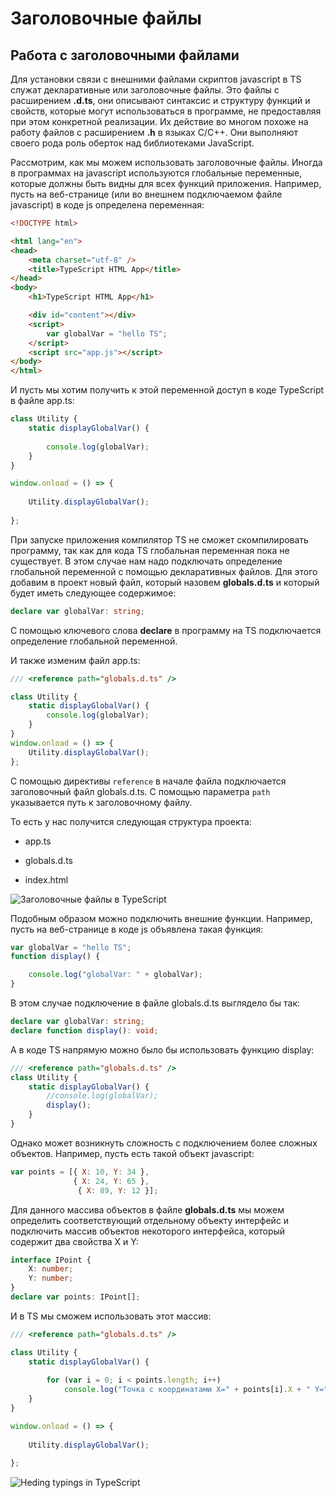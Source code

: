 # Заголовочные файлы

## Работа с заголовочными файлами

Для установки связи с внешними файлами скриптов javascript в TS служат декларативные или заголовочные файлы. Это файлы с расширением 
**.d.ts**, они описывают синтаксис и структуру функций и свойств, которые могут использоваться в программе, не предоставляя при этом конкретной реализации. 
Их действие во многом похоже на работу файлов с расширением **.h** в языках C/C++. Они выполняют своего рода роль оберток над библиотеками JavaScript.

Рассмотрим, как мы можем использовать заголовочные файлы. Иногда в программах на javascript используются глобальные переменные, которые должны быть видны для всех функций приложения. Например, пусть на веб-странице (или во 
внешнем подключаемом файле javascript) в коде js определена переменная:

```html
<!DOCTYPE html>

<html lang="en">
<head>
    <meta charset="utf-8" />
    <title>TypeScript HTML App</title>
</head>
<body>
    <h1>TypeScript HTML App</h1>

    <div id="content"></div>
    <script>
        var globalVar = "hello TS";
    </script>
    <script src="app.js"></script>
</body>
</html>
```

И пусть мы хотим получить к этой переменной доступ в коде TypeScript в файле app.ts:

```ts
class Utility {
    static displayGlobalVar() {
        
        console.log(globalVar);
    }
}

window.onload = () => {
    
    Utility.displayGlobalVar();
   
};
```

При запуске приложения компилятор TS не сможет скомпилировать программу, так как для кода TS глобальная переменная пока не существует. 
В этом случае нам надо подключать определение глобальной переменной с помощью декларативных файлов. Для этого добавим в проект 
новый файл, который назовем **globals.d.ts** и который будет иметь следующее содержимое:

```ts
declare var globalVar: string;
```

С помощью ключевого слова **declare** в программу на TS подключается определение глобальной переменной.

И также изменим файл app.ts:

```ts
/// <reference path="globals.d.ts" />

class Utility {
    static displayGlobalVar() {
        console.log(globalVar);
    }
}
window.onload = () => {
    Utility.displayGlobalVar();
};
```

С помощью директивы `reference` в начале файла подключается заголовочный файл globals.d.ts. С помощью параметра `path` указывается путь 
к заголовочному файлу.

То есть у нас получится следующая структура проекта:

- app.ts

- globals.d.ts

- index.html

![Заголовочные файлы в TypeScript](https://metanit.com/web/typescript/pics/4.png)

Подобным образом можно подключить внешние функции. Например, пусть на веб-странице в коде js объявлена такая функция:

```js
var globalVar = "hello TS";
function display() {

    console.log("globalVar: " + globalVar);
}
```

В этом случае подключение в файле globals.d.ts выглядело бы так:

```ts
declare var globalVar: string;
declare function display(): void;
```

А в коде TS напрямую можно было бы использовать функцию display:

```ts
/// <reference path="globals.d.ts" />
class Utility {
    static displayGlobalVar() {
        //console.log(globalVar);
        display();
    }
}
```

Однако может возникнуть сложность с подключением более сложных объектов. Например, пусть есть такой объект javascript:

```js
var points = [{ X: 10, Y: 34 },
              { X: 24, Y: 65 },
               { X: 89, Y: 12 }];
```

Для данного массива объектов в файле **globals.d.ts** мы можем определить соответствующий отдельному объекту интерфейс 
и подключить массив объектов некоторого интерфейса, который содержит два свойства X и Y:

```ts
interface IPoint {
    X: number;
    Y: number;
}
declare var points: IPoint[];
```

И в TS мы сможем использовать этот массив:

```ts
/// <reference path="globals.d.ts" />

class Utility {
    static displayGlobalVar() {
        
        for (var i = 0; i < points.length; i++)
            console.log("Точка с координатами X=" + points[i].X + " Y=" + points[i].Y);
    }
}

window.onload = () => {
    
    Utility.displayGlobalVar();
   
};
```

![Heding typings in TypeScript](https://metanit.com/web/typescript/pics/27.png)

